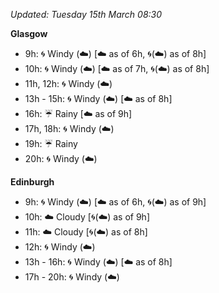 *Updated: Tuesday 15th March 08:30*

**Glasgow**

* 9h: :cyclone: Windy (:cloud:) [:cloud: as of 6h, :cyclone:(:cloud:) as of 8h]
* 10h: :cyclone: Windy (:cloud:) [:cloud: as of 7h, :cyclone:(:cloud:) as of 8h]
* 11h, 12h: :cyclone: Windy (:cloud:)
* 13h - 15h: :cyclone: Windy (:cloud:) [:cloud: as of 8h]
* 16h: :umbrella: Rainy [:cloud: as of 9h]
* 17h, 18h: :cyclone: Windy (:cloud:)
* 19h: :umbrella: Rainy
* 20h: :cyclone: Windy (:cloud:)

**Edinburgh**

* 9h: :cyclone: Windy (:cloud:) [:cloud: as of 6h, :cyclone:(:cloud:) as of 9h]
* 10h: :cloud: Cloudy [:cyclone:(:cloud:) as of 9h]
* 11h: :cloud: Cloudy [:cyclone:(:cloud:) as of 8h]
* 12h: :cyclone: Windy (:cloud:)
* 13h - 16h: :cyclone: Windy (:cloud:) [:cloud: as of 8h]
* 17h - 20h: :cyclone: Windy (:cloud:)
